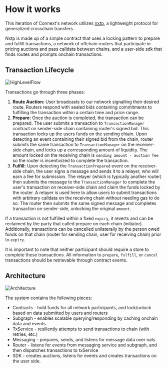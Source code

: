 # How it works

This iteration of Connext's network utilizes [nxtp](https://github.com/connext/nxtp), a lightweight protocol for generalized crosschain transfers.

Nxtp is made up of a simple contract that uses a locking pattern to prepare and fulfill transactions, a network of offchain routers that participate in pricing auctions and pass calldata between chains, and a user-side sdk that finds routes and prompts onchain transactions.

## Transaction Lifecycle

![HighLevelFlow](../../../../img/background/HighLevelFlow.png)

Transactions go through three phases:

1. **Route Auction:** User broadcasts to our network signalling their desired route. Routers respond with sealed bids containing commitments to fulfilling the transaction within a certain time and price range.
2. **Prepare:** Once the auction is completed, the transaction can be prepared. The user submits a transaction to `TransactionManager` contract on sender-side chain containing router's signed bid. This transaction locks up the users funds on the sending chiain. Upon detecting an event containing their signed bid from the chain, router submits the same transaction to `TransactionManager` on the receiver-side chain, and locks up a corresponding amount of liquidity. The amount locked on the receiving chain is `sending amount - auction fee` so the router is incentivized to complete the transaction.
3. **Fulfill:** Upon detecting the `TransactionPrepared` event on the receiver-side chain, the user signs a message and sends it to a relayer, who will earn a fee for submission. The relayer (which is typically another router) then submits the message to the `TransactionManager` to complete the user's transaction on receiver-side chain and claim the funds locked by the router. A relayer is used here to allow users to submit transactions with arbitrary calldata on the receiving chain without needing gas to do so. The router then submits the same signed message and completes transaction on sender-side, unlocking the original `amount`.

If a transaction is not fulfilled within a fixed `expiry`, it reverts and can be reclaimed by the party that called prepare on each chain (initiator). Additionally, transactions can be cancelled unilaterally by the person owed funds on that chain (router for sending chain, user for receiving chain) prior to `expiry`.

It is important to note that neither participant should require a store to complete these transactions. All information to `prepare`, `fulfill`, or `cancel` transactions should be retrievable through contract events.

## Architecture

![Architecture](../../../../img/background/Architecture.png)

The system contains the following pieces:

* Contracts - hold funds for all network participants, and lock/unlock based on data submitted by users and routers
* Subgraph - enables scalable querying/responding by caching onchain data and events.
* TxService - resiliently attempts to send transactions to chain (with retries, etc.)
* Messaging - prepares, sends, and listens for message data over nats
* Router - listens for events from messaging service and subgraph, and then dispatches transactions to txService
* SDK - creates auctions, listens for events and creates transactions on the user side.

